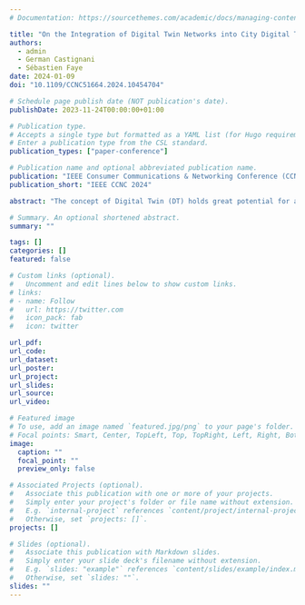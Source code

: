 ```yaml
---
# Documentation: https://sourcethemes.com/academic/docs/managing-content/

title: "On the Integration of Digital Twin Networks into City Digital Twins: Benefits and Challenges"
authors: 
  - admin
  - German Castignani
  - Sébastien Faye
date: 2024-01-09
doi: "10.1109/CCNC51664.2024.10454704"

# Schedule page publish date (NOT publication's date).
publishDate: 2023-11-24T00:00:00+01:00

# Publication type.
# Accepts a single type but formatted as a YAML list (for Hugo requirements).
# Enter a publication type from the CSL standard.
publication_types: ["paper-conference"]

# Publication name and optional abbreviated publication name.
publication: "IEEE Consumer Communications & Networking Conference (CCNC 2024)"
publication_short: "IEEE CCNC 2024"

abstract: "The concept of Digital Twin (DT) holds great potential for all sectors seeking to monitor, automate, and optimize their processes. This paper focuses specifically on Digital Twin Networks (DTNs) and City Digital Twins (CDTs), offering an analysis of the relevant literature while exploring their interrelationship, which is essential for urban planners and network operators. Although DTN is foreseen as a pillar of future 5G and 6G network architectures, it is often addressed in isolation in the existing literature (i.e., with limited consideration of other domain-specific constraints), even though it constitutes an essential asset in urban environments. In contrast, CDT is often based on the idea of infallible connectivity, which is an optimistic assumption. This study details the benefits and challenges associated with the integration of DTNs into CDTs, paving the way for further research in this field."

# Summary. An optional shortened abstract.
summary: ""

tags: []
categories: []
featured: false

# Custom links (optional).
#   Uncomment and edit lines below to show custom links.
# links:
# - name: Follow
#   url: https://twitter.com
#   icon_pack: fab
#   icon: twitter

url_pdf:
url_code:
url_dataset:
url_poster:
url_project:
url_slides:
url_source:
url_video:

# Featured image
# To use, add an image named `featured.jpg/png` to your page's folder. 
# Focal points: Smart, Center, TopLeft, Top, TopRight, Left, Right, BottomLeft, Bottom, BottomRight.
image:
  caption: ""
  focal_point: ""
  preview_only: false

# Associated Projects (optional).
#   Associate this publication with one or more of your projects.
#   Simply enter your project's folder or file name without extension.
#   E.g. `internal-project` references `content/project/internal-project/index.md`.
#   Otherwise, set `projects: []`.
projects: []

# Slides (optional).
#   Associate this publication with Markdown slides.
#   Simply enter your slide deck's filename without extension.
#   E.g. `slides: "example"` references `content/slides/example/index.md`.
#   Otherwise, set `slides: ""`.
slides: ""
---
```

